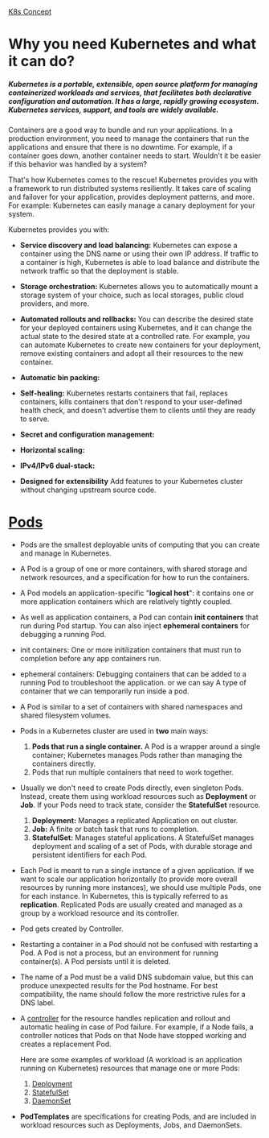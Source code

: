 
[K8s Concept](https://kubernetes.io/docs/concepts/)

# Why you need Kubernetes and what it can do? 
##### Kubernetes is a portable, extensible, open source platform for managing containerized workloads and services, that facilitates both declarative configuration and automation. It has a large, rapidly growing ecosystem. Kubernetes services, support, and tools are widely available.

Containers are a good way to bundle and run your applications. In a production environment, you need to manage the containers that run the applications and ensure that there is no downtime. For example, if a container goes down, another container needs to start. Wouldn't it be easier if this behavior was handled by a system?

That's how Kubernetes comes to the rescue! Kubernetes provides you with a framework to run distributed systems resiliently. It takes care of scaling and failover for your application, provides deployment patterns, and more. For example: Kubernetes can easily manage a canary deployment for your system.

Kubernetes provides you with:
* **Service discovery and load balancing:** Kubernetes can expose a container using the DNS name or using their own IP address. If traffic to a container is high, Kubernetes is able to load balance and distribute the network traffic so that the deployment is stable.
* **Storage orchestration:** Kubernetes allows you to automatically mount a storage system of your choice, such as local storages, public cloud providers, and more.
* **Automated rollouts and rollbacks:** You can describe the desired state for your deployed containers using Kubernetes, and it can change the actual state to the desired state at a controlled rate. For example, you can automate Kubernetes to create new containers for your deployment, remove existing containers and adopt all their resources to the new container.

* **Automatic bin packing:**
* **Self-healing:** Kubernetes restarts containers that fail, replaces containers, kills containers that don't respond to your user-defined health check, and doesn't advertise them to clients until they are ready to serve.

* **Secret and configuration management:**
* **Horizontal scaling:**
* **IPv4/IPv6 dual-stack:**
* **Designed for extensibility** Add features to your Kubernetes cluster without changing upstream source code.



# [Pods](https://kubernetes.io/docs/concepts/workloads/pods/)

* Pods are the smallest deployable units of computing that you can create and manage in Kubernetes.
* A Pod is a group of one or more containers, with shared storage and network resources, and a specification for how to run the containers. 
* A Pod models an application-specific "**logical host**": it contains one or more application containers which are relatively tightly coupled.

* As well as application containers, a Pod can contain **init containers** that run during Pod startup. You can also inject **ephemeral containers** for debugging a running Pod.
* init containers: One or more initilization containers that must run to completion before any app containers run.
* ephemeral containers: Debugging containers that can be added to a running Pod to troubleshoot the application. or we can say A type of container that we can temporarily run inside a pod.
* A Pod is similar to a set of containers with shared namespaces and shared filesystem volumes.
* Pods in a Kubernetes cluster are used in **two** main ways:
    1. **Pods that run a single container.** A Pod is a wrapper around a single container; Kubernetes manages Pods rather than managing the containers directly.
    2. Pods that run multiple containers that need to work together.

* Usually we don't need to create Pods directly, even singleton Pods. Instead, create them using workload resources such as **Deployment** or **Job**. If your Pods need to track state, consider the **StatefulSet** resource.
    1. **Deployment:** Manages a replicated Application on out cluster.
    2. **Job:** A finite or batch task that runs to completion.
    3. **StatefulSet:** Manages stateful applications. A StatefulSet manages deployment and scaling of a set of Pods, with durable storage and persistent identifiers for each Pod.

* Each Pod is meant to run a single instance of a given application. If we want to scale our application horizontally (to provide more overall resources by running more instances), we should use multiple Pods, one for each instance. In Kubernetes, this is typically referred to as **replication**. Replicated Pods are usually created and managed as a group by a workload resource and its controller.

* Pod gets created by Controller.
* Restarting a container in a Pod should not be confused with restarting a Pod. A Pod is not a process, but an environment for running container(s). A Pod persists until it is deleted.
* The name of a Pod must be a valid DNS subdomain value, but this can produce unexpected results for the Pod hostname. For best compatibility, the name should follow the more restrictive rules for a DNS label.

* A [controller](https://kubernetes.io/docs/concepts/workloads/) for the resource handles replication and rollout and automatic healing in case of Pod failure. For example, if a Node fails, a controller notices that Pods on that Node have stopped working and creates a replacement Pod. 

    Here are some examples of workload (A workload is an application running on Kubernetes) resources that manage one or more Pods:
    1. [Deployment](https://kubernetes.io/docs/concepts/workloads/controllers/deployment/)
    2. [StatefulSet](https://kubernetes.io/docs/concepts/workloads/controllers/statefulset/)
    3. [DaemonSet](https://kubernetes.io/docs/concepts/workloads/controllers/daemonset/)

* **PodTemplates** are specifications for creating Pods, and are included in workload resources such as Deployments, Jobs, and DaemonSets.

